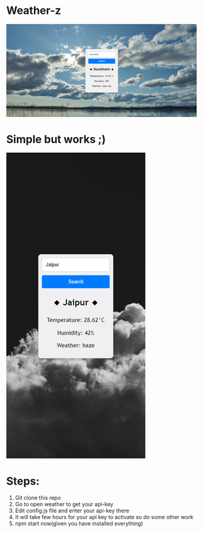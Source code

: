 # Weather-z

![Thats how it looks like. pretty simple](src/Assets/weather-app-1.png)

# Simple but works ;)
![Thats how it looks like. pretty simple](src/Assets/weather-app-2.png)

# Steps:
  1. Git clone this repo
  2. Go to open weather to get your api-key
  3. Edit config.js file and enter your api-key there
  4. It will take few hours for your api key to activate so do some other work
  5. npm start now(given you have installed everything)

